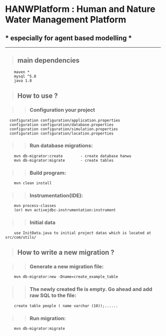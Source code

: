 # HANWPlatform : Human and Nature Water Management Platform
## * especially for agent based modelling *
---------------------------------------
>## main dependencies
        maven *
        mysql ^5.0
        java 1.8    
>## How to use ?

>>### Configuration your project
      configuration configuration/application.properties
      configuration configuration/database.properties
      configuration configuration/simulation.properties
      configuration configuration/location.properties

>>### Run database migrations:
        mvn db-migrator:create        - create database hanwu       
        mvn db-migrator:migrate       - create tables
          
>>### Build program:
        mvn clean install
          
>>### Instrumentation(IDE):
        mvn process-classes 
        (or) mvn activejdbc-instrumentation:instrument

>>###  Initial data
        use InitData.java to initial project datas which is located at src/com/utils/   
          
>##  How to write a new migration ?

>>### Generate a new migration file:
        mvn db-migrator:new -Dname=create_example_table

>>### The newly created fle is empty. Go ahead and add raw SQL to the file:
        create table people ( name varchar (10));......

>>### Run migration:   
        mvn db-migrator:migrate
        